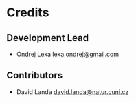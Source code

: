 # Credits

## Development Lead

* Ondrej Lexa <lexa.ondrej@gmail.com>

## Contributors

* David Landa <david.landa@natur.cuni.cz>
